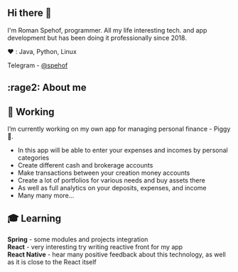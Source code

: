 ## Hi there 👋
I'm Roman Spehof, programmer. All my life interesting tech. and app development but has been doing it professionally since 2018.

:heart: : Java, Python, Linux

Telegram - [@spehof](https://t.me/spehof)

## :rage2: About me


## :office: Working

I’m currently working on my own app for managing personal finance - Piggy :pig:.
* In this app will be able to enter your expenses and incomes by personal categories
* Сreate different cash and brokerage accounts 
* Make transactions between your creation money accounts 
* Сreate a lot of portfolios for various needs and buy assets there 
* As well as full analytics on your deposits, expenses, and income 
* Many many more...

## :mortar_board: Learning

**Spring** - some modules and projects integration  
**React** - very interesting try writing reactive front for my app  
**React Native** - hear many positive feedback about this technology, as well as it is close to the React itself 


